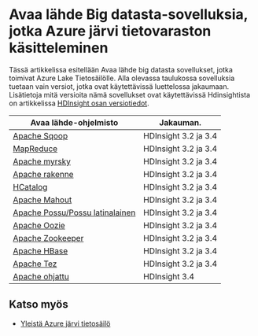 <properties
   pageTitle="Tietosäilö järvi kanssa yhteensopivista big datasta sovelluksista | Azure"
   description="Avaa lähde-sovellukset, jotka toimivat Azure järvi tietovaraston luettelo"
   services="data-lake-store"
   documentationCenter=""
   authors="nitinme"
   manager="jhubbard"
   editor="cgronlun"/>

<tags
   ms.service="data-lake-store"
   ms.devlang="na"
   ms.topic="article"
   ms.tgt_pltfrm="na"
   ms.workload="big-data"
   ms.date="08/25/2016"
   ms.author="nitinme"/>

# <a name="open-source-big-data-applications-that-work-with-azure-data-lake-store"></a>Avaa lähde Big datasta-sovelluksia, jotka Azure järvi tietovaraston käsitteleminen

Tässä artikkelissa esitellään Avaa lähde big datasta sovellukset, jotka toimivat Azure Lake Tietosäilölle. Alla olevassa taulukossa sovelluksia tuetaan vain versiot, jotka ovat käytettävissä luettelossa jakaumaan. Lisätietoja mitä versioita nämä sovellukset ovat käytettävissä Hdinsightista on artikkelissa [HDInsight osan versiotiedot](../hdinsight/hdinsight-component-versioning.md).


| Avaa lähde-ohjelmisto | Jakauman.                      |
|----------------------|---------------------------------|
| [Apache Sqoop](http://sqoop.apache.org/)               | HDInsight 3.2 ja 3.4                   |
| [MapReduce](http://hadoop.apache.org/docs/r1.0.4/mapred_tutorial.html)| HDInsight 3.2 ja 3.4                   |
| [Apache myrsky](https://storm.apache.org/)                | HDInsight 3.2 ja 3.4                 |
| [Apache rakenne](http://hive.apache.org/)                  | HDInsight 3.2 ja 3.4                   |
| [HCatalog](https://cwiki.apache.org/confluence/display/Hive/HCatalog)            | HDInsight 3.2 ja 3.4  |
| [Apache Mahout](http://mahout.apache.org/)               | HDInsight 3.2 ja 3.4                   |
| [Apache Possu/Possu latinalainen](http://pig.apache.org/)       | HDInsight 3.2 ja 3.4                   |
| [Apache Oozie](http://oozie.apache.org/)               | HDInsight 3.2 ja 3.4                   |
| [Apache Zookeeper](http://zookeeper.apache.org/)           | HDInsight 3.2 ja 3.4                   |
| [Apache HBase](http://hbase.apache.org/)                | HDInsight 3.2 ja 3.4                   |
| [Apache Tez](http://tez.apache.org/)                 | HDInsight 3.2 ja 3.4                 |
| [Apache ohjattu](http://spark.apache.org/)                 | HDInsight 3.4                 |


## <a name="see-also"></a>Katso myös

- [Yleistä Azure järvi tietosäilö](data-lake-store-overview.md)
